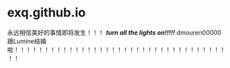 # exq.github.io
永远相信美好的事情即将发生！！！
***turn all the lights on!!!!!***
dmouren00000跟Lumine结婚啦！！！！！！！！！！！！！！！！！！！！！！！！！！！！！！！！！！！！！
